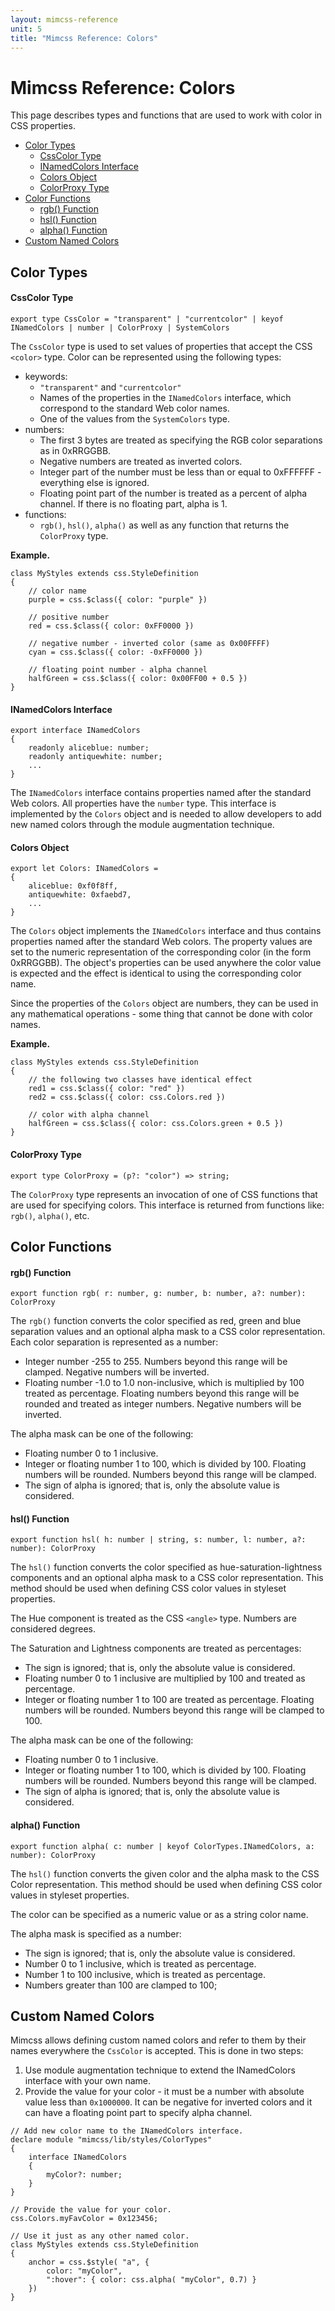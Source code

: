 ```yaml
---
layout: mimcss-reference
unit: 5
title: "Mimcss Reference: Colors"
---
```


# Mimcss Reference: Colors

This page describes types and functions that are used to work with color in CSS properties.

- [Color Types](#color-types)
  - [CssColor Type](#csscolor-type)
  - [INamedColors Interface](#inamedColors-interface)
  - [Colors Object](#colors-object)
  - [ColorProxy Type](#colorproxy-type)
- [Color Functions](#color-functions)
  - [rgb() Function](#rgb-function)
  - [hsl() Function](#hsl-function)
  - [alpha() Function](#alpha-function)
- [Custom Named Colors](#custom-named-colors)

## Color Types

#### CssColor Type

```tsx
export type CssColor = "transparent" | "currentcolor" | keyof INamedColors | number | ColorProxy | SystemColors
```

The `CssColor` type is used to set values of properties that accept the CSS `<color>` type. Color can be represented using the following types:

- keywords:
  - `"transparent"` and `"currentcolor"`
  - Names of the properties in the `INamedColors` interface, which correspond to the standard Web color names.
  - One of the values from the `SystemColors` type.
- numbers:
  - The first 3 bytes are treated as specifying the RGB color separations as in 0xRRGGBB.
  - Negative numbers are treated as inverted colors.
  - Integer part of the number must be less than or equal to 0xFFFFFF - everything else is ignored.
  - Floating point part of the number is treated as a percent of alpha channel. If there is no floating part, alpha is 1.
- functions:
  - `rgb()`, `hsl()`, `alpha()` as well as any function that returns the `ColorProxy` type.

**Example.**
 
```tsx
class MyStyles extends css.StyleDefinition
{
    // color name
    purple = css.$class({ color: "purple" })

    // positive number
    red = css.$class({ color: 0xFF0000 })

    // negative number - inverted color (same as 0x00FFFF)
    cyan = css.$class({ color: -0xFF0000 })

    // floating point number - alpha channel
    halfGreen = css.$class({ color: 0x00FF00 + 0.5 })
}
```

#### INamedColors Interface

```tsx
export interface INamedColors
{
    readonly aliceblue: number;
    readonly antiquewhite: number;
    ...
}
```

The `INamedColors` interface contains properties named after the standard Web colors. All properties have the `number` type. This interface is implemented by the `Colors` object and is needed to allow developers to add new named colors through the module augmentation technique.

#### Colors Object

```tsx
export let Colors: INamedColors =
{
    aliceblue: 0xf0f8ff,
    antiquewhite: 0xfaebd7,
    ...
}
```

The `Colors` object implements the `INamedColors` interface and thus contains properties named after the standard Web colors. The property values are set to the numeric representation of the corresponding color (in the form 0xRRGGBB). The object's properties can be used anywhere the color value is expected and the effect is identical to using the corresponding color name.

Since the properties of the `Colors` object are numbers, they can be used in any mathematical operations - some thing that cannot be done with color names.

**Example.**
 
```tsx
class MyStyles extends css.StyleDefinition
{
    // the following two classes have identical effect
    red1 = css.$class({ color: "red" })
    red2 = css.$class({ color: css.Colors.red })

    // color with alpha channel
    halfGreen = css.$class({ color: css.Colors.green + 0.5 })
}
```

#### ColorProxy Type

```tsx
export type ColorProxy = (p?: "color") => string;
```

The `ColorProxy` type represents an invocation of one of CSS functions that are used for specifying colors. This interface is returned from functions like: `rgb()`, `alpha()`, etc.

## Color Functions

#### rgb() Function

```tsx
export function rgb( r: number, g: number, b: number, a?: number): ColorProxy
```

The `rgb()` function converts the color specified as red, green and blue separation values and an optional alpha mask to a CSS color representation. Each color separation is represented as a number:

- Integer number -255 to 255. Numbers beyond this range will be clamped. Negative numbers will be inverted.
- Floating number -1.0 to 1.0 non-inclusive, which is multiplied by 100 treated as percentage. Floating numbers beyond this range will be rounded and treated as integer numbers. Negative numbers will be inverted.

The alpha mask can be one of the following:

- Floating number 0 to 1 inclusive.
- Integer or floating number 1 to 100, which is divided by 100. Floating numbers will be rounded. Numbers beyond this range will be clamped.
- The sign of alpha is ignored; that is, only the absolute value is considered.

#### hsl() Function

```tsx
export function hsl( h: number | string, s: number, l: number, a?: number): ColorProxy
```

The `hsl()` function converts the color specified as hue-saturation-lightness components and an optional alpha mask to a CSS color representation. This method should be used when defining CSS color values in styleset properties.

The Hue component is treated as the CSS `<angle>` type. Numbers are considered degrees.

The Saturation and Lightness components are treated as percentages:

- The sign is ignored; that is, only the absolute value is considered.
- Floating number 0 to 1 inclusive are multiplied by 100 and treated as percentage.
- Integer or floating number 1 to 100 are treated as percentage. Floating numbers will be rounded. Numbers beyond this range will be clamped to 100.

The alpha mask can be one of the following:

- Floating number 0 to 1 inclusive.
- Integer or floating number 1 to 100, which is divided by 100. Floating numbers will be rounded. Numbers beyond this range will be clamped.
- The sign of alpha is ignored; that is, only the absolute value is considered.

#### alpha() Function

```tsx
export function alpha( c: number | keyof ColorTypes.INamedColors, a: number): ColorProxy
```

The `hsl()` function converts the given color and the alpha mask to the CSS Color representation. This method should be used when defining CSS color values in styleset properties.

The color can be specified as a numeric value or as a string color name.

The alpha mask is specified as a number:

- The sign is ignored; that is, only the absolute value is considered.
- Number 0 to 1 inclusive, which is treated as percentage.
- Number 1 to 100 inclusive, which is treated as percentage.
- Numbers greater than 100 are clamped to 100;

## Custom Named Colors
Mimcss allows defining custom named colors and refer to them by their names everywhere the `CssColor` is accepted. This is done in two steps:

1. Use module augmentation technique to extend the INamedColors interface with your own name.
1. Provide the value for your color - it must be a number with absolute value less than `0x1000000`. It can be negative for inverted colors and it can have a floating point part to specify alpha channel.

```tsx
// Add new color name to the INamedColors interface.
declare module "mimcss/lib/styles/ColorTypes"
{
    interface INamedColors
    {
        myColor?: number;
    }
}

// Provide the value for your color.
css.Colors.myFavColor = 0x123456;

// Use it just as any other named color.
class MyStyles extends css.StyleDefinition
{
    anchor = css.$style( "a", {
        color: "myColor",
        ":hover": { color: css.alpha( "myColor", 0.7) }
    })
}
```

